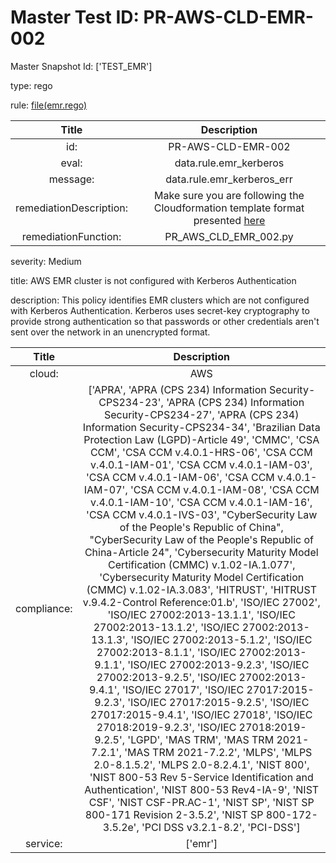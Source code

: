 



# Master Test ID: PR-AWS-CLD-EMR-002


Master Snapshot Id: ['TEST_EMR']

type: rego

rule: [file(emr.rego)]  
  
  
  
  

|Title|Description|
| :---: | :---: |
|id: |PR-AWS-CLD-EMR-002|
|eval: |data.rule.emr_kerberos|
|message: |data.rule.emr_kerberos_err|
|remediationDescription: |Make sure you are following the Cloudformation template format presented <a href='https://docs.aws.amazon.com/AWSCloudFormation/latest/UserGuide/aws-resource-elasticmapreduce-cluster.html#cfn-elasticmapreduce-cluster-kerberosattributes' target='_blank'>here</a>|
|remediationFunction: |PR_AWS_CLD_EMR_002.py|


severity: Medium

title: AWS EMR cluster is not configured with Kerberos Authentication

description: This policy identifies EMR clusters which are not configured with Kerberos Authentication. Kerberos uses secret-key cryptography to provide strong authentication so that passwords or other credentials aren't sent over the network in an unencrypted format.  
  
  

|Title|Description|
| :---: | :---: |
|cloud: |AWS|
|compliance: |['APRA', 'APRA (CPS 234) Information Security-CPS234-23', 'APRA (CPS 234) Information Security-CPS234-27', 'APRA (CPS 234) Information Security-CPS234-34', 'Brazilian Data Protection Law (LGPD)-Article 49', 'CMMC', 'CSA CCM', 'CSA CCM v.4.0.1-HRS-06', 'CSA CCM v.4.0.1-IAM-01', 'CSA CCM v.4.0.1-IAM-03', 'CSA CCM v.4.0.1-IAM-06', 'CSA CCM v.4.0.1-IAM-07', 'CSA CCM v.4.0.1-IAM-08', 'CSA CCM v.4.0.1-IAM-10', 'CSA CCM v.4.0.1-IAM-16', 'CSA CCM v.4.0.1-IVS-03', "CyberSecurity Law of the People's Republic of China", "CyberSecurity Law of the People's Republic of China-Article 24", 'Cybersecurity Maturity Model Certification (CMMC) v.1.02-IA.1.077', 'Cybersecurity Maturity Model Certification (CMMC) v.1.02-IA.3.083', 'HITRUST', 'HITRUST v.9.4.2-Control Reference:01.b', 'ISO/IEC 27002', 'ISO/IEC 27002:2013-13.1.1', 'ISO/IEC 27002:2013-13.1.2', 'ISO/IEC 27002:2013-13.1.3', 'ISO/IEC 27002:2013-5.1.2', 'ISO/IEC 27002:2013-8.1.1', 'ISO/IEC 27002:2013-9.1.1', 'ISO/IEC 27002:2013-9.2.3', 'ISO/IEC 27002:2013-9.2.5', 'ISO/IEC 27002:2013-9.4.1', 'ISO/IEC 27017', 'ISO/IEC 27017:2015-9.2.3', 'ISO/IEC 27017:2015-9.2.5', 'ISO/IEC 27017:2015-9.4.1', 'ISO/IEC 27018', 'ISO/IEC 27018:2019-9.2.3', 'ISO/IEC 27018:2019-9.2.5', 'LGPD', 'MAS TRM', 'MAS TRM 2021-7.2.1', 'MAS TRM 2021-7.2.2', 'MLPS', 'MLPS 2.0-8.1.5.2', 'MLPS 2.0-8.2.4.1', 'NIST 800', 'NIST 800-53 Rev 5-Service Identification and Authentication', 'NIST 800-53 Rev4-IA-9', 'NIST CSF', 'NIST CSF-PR.AC-1', 'NIST SP', 'NIST SP 800-171 Revision 2-3.5.2', 'NIST SP 800-172-3.5.2e', 'PCI DSS v3.2.1-8.2', 'PCI-DSS']|
|service: |['emr']|



[file(emr.rego)]: https://github.com/prancer-io/prancer-compliance-test/tree/master/aws/cloud/emr.rego
